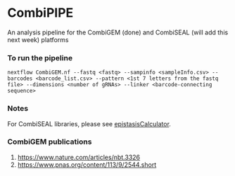 # CombiPIPE
An analysis pipeline for the CombiGEM (done) and CombiSEAL (will add this next week) platforms
### To run the pipeline
```
nextflow CombiGEM.nf --fastq <fastq> --sampinfo <sampleInfo.csv> --barcodes <barcode_list.csv> --pattern <1st 7 letters from the fastq file> --dimensions <number of gRNAs> --linker <barcode-connecting sequence>
```
### Notes
For CombiSEAL libraries, please see [epistasisCalculator](https://github.com/AWHKU/epistasisCalculator).
### CombiGEM publications
1. https://www.nature.com/articles/nbt.3326
2. https://www.pnas.org/content/113/9/2544.short
